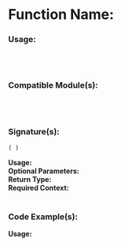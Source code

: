 # Function Name: 

### Usage:

<br><br>

### Compatible Module(s):

<br><br>

### Signature(s):

```
( )
```
**Usage:**<br>
**Optional Parameters:**<br>
**Return Type:**<br>
**Required Context:**<br>
<br>


### Code Example(s):
**Usage:**<br>


```

```